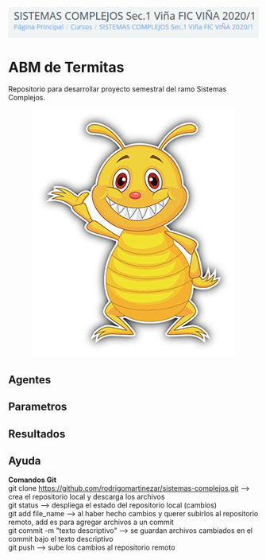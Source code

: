 <p align="center">
  <img src="images/banner1.png" >
</p>

# ABM de Termitas
Repositorio para desarrollar proyecto semestral del ramo Sistemas Complejos.   

<p align="center">
  <img src="images/cartoon1.jpg">
</p>


## Agentes

## Parametros

## Resultados


## Ayuda

**Comandos Git**  
git clone https://github.com/rodrigomartinezar/sistemas-complejos.git --> crea el repositorio local y descarga los archivos <br/>
git status --> despliega el estado del repositorio local (cambios) <br/>
git add file_name --> al haber hecho cambios y querer subirlos al repositorio remoto, add es para agregar archivos a un commit<br/>
git commit -m "texto descriptivo" --> se guardan archivos cambiados en el commit bajo el texto descriptivo<br/>
git push --> sube los cambios al repositorio remoto
